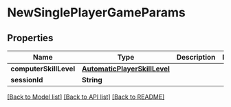 # NewSinglePlayerGameParams

## Properties
Name | Type | Description | Notes
------------ | ------------- | ------------- | -------------
**computerSkillLevel** | [**AutomaticPlayerSkillLevel**](AutomaticPlayerSkillLevel.md) |  | 
**sessionId** | **String** |  | 

[[Back to Model list]](../README.md#documentation-for-models) [[Back to API list]](../README.md#documentation-for-api-endpoints) [[Back to README]](../README.md)


